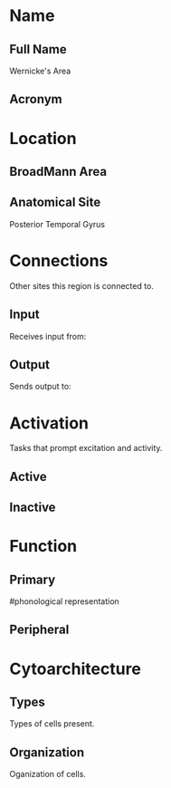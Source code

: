 # Name

## Full Name
Wernicke's Area

## Acronym

# Location

## BroadMann Area

## Anatomical Site
Posterior Temporal Gyrus

# Connections
Other sites this region is connected to.

## Input
Receives input from: 

## Output
Sends output to: 

# Activation
Tasks that prompt excitation and activity.

## Active

## Inactive

# Function

## Primary
#phonological representation

## Peripheral

# Cytoarchitecture

## Types
Types of cells present.

## Organization
Oganization of cells.
